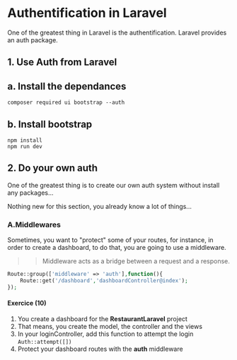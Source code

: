 # Authentification in Laravel

One of the greatest thing in Laravel is the authentification. Laravel provides an auth package.

## 1. Use Auth from Laravel

## a. Install the dependances
`composer required ui bootstrap --auth`

## b. Install bootstrap
```terminal
npm install
npm run dev
```

## 2. Do your own auth
One of the greatest thing is to create our own auth system without install any packages... 

Nothing new for this section, you already know a lot of things...

### A.Middlewares

Sometimes, you want to "protect" some of your routes, for instance, in order to create a dashboard, to do that, you are going to use a middleware. 

>> Middleware acts as a bridge between a request and a response.

```php
Route::group(['middleware' => 'auth'],function(){
    Route::get('/dashboard','dashboardController@index');
});
```


#### Exercice (10)
1. You create a dashboard for the **RestaurantLaravel** project
2. That means, you create the model, the controller and the views
3. In your loginController, add this function to attempt the login `Auth::attempt([])`
4. Protect your dashboard routes with the **auth** middleware
 